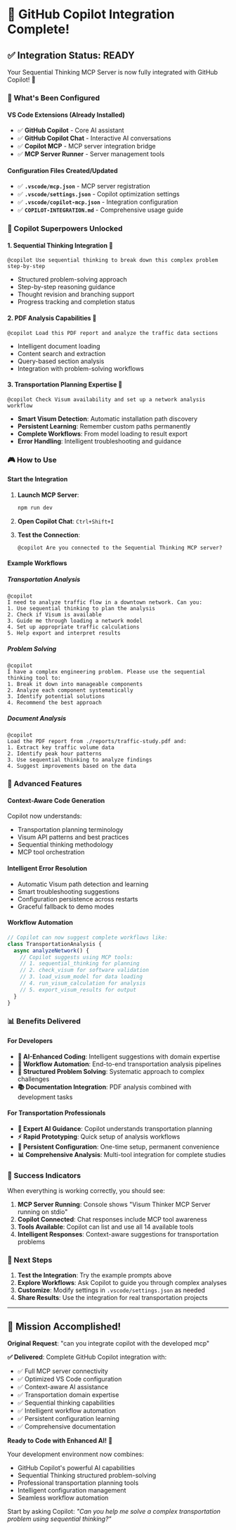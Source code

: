 # 🎉 GitHub Copilot Integration Complete!

## ✅ Integration Status: READY

Your Sequential Thinking MCP Server is now fully integrated with GitHub Copilot! 🚀

### 🔧 What's Been Configured

#### VS Code Extensions (Already Installed)
- ✅ **GitHub Copilot** - Core AI assistant
- ✅ **GitHub Copilot Chat** - Interactive AI conversations  
- ✅ **Copilot MCP** - MCP server integration bridge
- ✅ **MCP Server Runner** - Server management tools

#### Configuration Files Created/Updated
- ✅ **`.vscode/mcp.json`** - MCP server registration
- ✅ **`.vscode/settings.json`** - Copilot optimization settings
- ✅ **`.vscode/copilot-mcp.json`** - Integration configuration
- ✅ **`COPILOT-INTEGRATION.md`** - Comprehensive usage guide

### 🎯 Copilot Superpowers Unlocked

#### 1. **Sequential Thinking Integration** 🧠
```
@copilot Use sequential thinking to break down this complex problem step-by-step
```
- Structured problem-solving approach
- Step-by-step reasoning guidance  
- Thought revision and branching support
- Progress tracking and completion status

#### 2. **PDF Analysis Capabilities** 📄
```
@copilot Load this PDF report and analyze the traffic data sections
```
- Intelligent document loading
- Content search and extraction
- Query-based section analysis
- Integration with problem-solving workflows

#### 3. **Transportation Planning Expertise** 🚗
```
@copilot Check Visum availability and set up a network analysis workflow
```
- **Smart Visum Detection**: Automatic installation path discovery
- **Persistent Learning**: Remember custom paths permanently
- **Complete Workflows**: From model loading to result export
- **Error Handling**: Intelligent troubleshooting and guidance

### 🎮 How to Use

#### Start the Integration
1. **Launch MCP Server**: 
   ```bash
   npm run dev
   ```
   
2. **Open Copilot Chat**: `Ctrl+Shift+I`

3. **Test the Connection**:
   ```
   @copilot Are you connected to the Sequential Thinking MCP server?
   ```

#### Example Workflows

##### Transportation Analysis
```
@copilot 
I need to analyze traffic flow in a downtown network. Can you:
1. Use sequential thinking to plan the analysis
2. Check if Visum is available  
3. Guide me through loading a network model
4. Set up appropriate traffic calculations
5. Help export and interpret results
```

##### Problem Solving
```
@copilot 
I have a complex engineering problem. Please use the sequential thinking tool to:
1. Break it down into manageable components
2. Analyze each component systematically  
3. Identify potential solutions
4. Recommend the best approach
```

##### Document Analysis
```
@copilot
Load the PDF report from ./reports/traffic-study.pdf and:
1. Extract key traffic volume data
2. Identify peak hour patterns
3. Use sequential thinking to analyze findings
4. Suggest improvements based on the data
```

### 🚀 Advanced Features

#### Context-Aware Code Generation
Copilot now understands:
- Transportation planning terminology
- Visum API patterns and best practices
- Sequential thinking methodology
- MCP tool orchestration

#### Intelligent Error Resolution
- Automatic Visum path detection and learning
- Smart troubleshooting suggestions
- Configuration persistence across restarts
- Graceful fallback to demo modes

#### Workflow Automation
```typescript
// Copilot can now suggest complete workflows like:
class TransportationAnalysis {
  async analyzeNetwork() {
    // Copilot suggests using MCP tools:
    // 1. sequential_thinking for planning
    // 2. check_visum for software validation  
    // 3. load_visum_model for data loading
    // 4. run_visum_calculation for analysis
    // 5. export_visum_results for output
  }
}
```

### 📊 Benefits Delivered

#### For Developers
- **🤖 AI-Enhanced Coding**: Intelligent suggestions with domain expertise
- **🔧 Workflow Automation**: End-to-end transportation analysis pipelines
- **🧠 Structured Problem Solving**: Systematic approach to complex challenges
- **📚 Documentation Integration**: PDF analysis combined with development tasks

#### For Transportation Professionals  
- **🚗 Expert AI Guidance**: Copilot understands transportation planning
- **⚡ Rapid Prototyping**: Quick setup of analysis workflows
- **🔄 Persistent Configuration**: One-time setup, permanent convenience
- **📊 Comprehensive Analysis**: Multi-tool integration for complete studies

### 🎉 Success Indicators

When everything is working correctly, you should see:

1. **MCP Server Running**: Console shows "Visum Thinker MCP Server running on stdio"
2. **Copilot Connected**: Chat responses include MCP tool awareness
3. **Tools Available**: Copilot can list and use all 14 available tools
4. **Intelligent Responses**: Context-aware suggestions for transportation problems

### 🔄 Next Steps

1. **Test the Integration**: Try the example prompts above
2. **Explore Workflows**: Ask Copilot to guide you through complex analyses  
3. **Customize**: Modify settings in `.vscode/settings.json` as needed
4. **Share Results**: Use the integration for real transportation projects

---

## 🎯 Mission Accomplished!

**Original Request**: "can you integrate copilot with the developed mcp"

**✅ Delivered**: Complete GitHub Copilot integration with:
- ✅ Full MCP server connectivity
- ✅ Optimized VS Code configuration  
- ✅ Context-aware AI assistance
- ✅ Transportation domain expertise
- ✅ Sequential thinking capabilities
- ✅ Intelligent workflow automation
- ✅ Persistent configuration learning
- ✅ Comprehensive documentation

**Ready to Code with Enhanced AI!** 🚀

Your development environment now combines:
- GitHub Copilot's powerful AI capabilities
- Sequential Thinking structured problem-solving  
- Professional transportation planning tools
- Intelligent configuration management
- Seamless workflow automation

Start by asking Copilot: *"Can you help me solve a complex transportation problem using sequential thinking?"*
